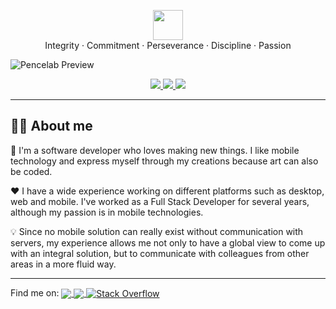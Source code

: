 <p align="center" class="mb-2">
<img class="not-gallery-item" height="48" src="https://user-images.githubusercontent.com/14246746/124100260-8ed18500-da1b-11eb-864f-6191facbd3ee.png">
<br /> Integrity · Commitment · Perseverance · Discipline · Passion <br />
</p>
<p align="center" class="mb-2">

![](https://user-images.githubusercontent.com/14246746/124227636-40c68b00-dac8-11eb-8644-5ebd36cf2a0c.png "Pencelab Preview")

</p>
<p align="center">
    <a href="https://pencelab.com" target="_blank">
        <img src="https://img.shields.io/badge/https://-pencelab.com-0091FF?style=flat" />
    </a>
    <a href="https://play.google.com/store/apps/dev?id=4932166772676058307" target="_blank">
        <img src="https://img.shields.io/badge/Google_Play-414141?style=flat&logo=google-play&logoColor=white" />
    </a>
    <a href="https://www.linkedin.com/company/pencelab" target="_blank">
        <img src="https://img.shields.io/badge/LinkedIn-0077B5?style=flat&logo=linkedin&logoColor=white" />
    </a>
</p>

---

## 👨‍💻 About me

🎨 I'm a software developer who loves making new things. I like mobile technology and express myself through my creations
because art can also be coded.

❤ I have a wide experience working on different platforms such as desktop, web and mobile. I've worked as a Full Stack
Developer for several years, although my passion is in mobile technologies.

💡 Since no mobile solution can really exist without communication with servers, my experience allows me not only to have a
global view to come up with an integral solution, but to communicate with colleagues from other areas in a more fluid
way.

---

<div>
    Find me on:
    <a href="https://www.linkedin.com/in/glenn-sandoval-vargas/">
        <img src="https://img.shields.io/badge/LinkedIn-0077B5?style=flat&logo=linkedin&logoColor=white" align="center"/>
    </a>
    <a href="https://medium.com/@glenn.sandoval.v">
        <img src="https://img.shields.io/badge/Medium-12100E?style=flat&logo=medium&logoColor=white" align="center"/>
    </a>
    <a href="https://stackoverflow.com/users/9019576/">
        <img alt="Stack Overflow" src="https://img.shields.io/badge/-Stackoverflow-FE7A16?style=flat&logo=stack-overflow&logoColor=white" align="center"/>
    </a>
</div>
